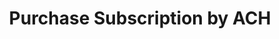 ---
title: Purchase Subscription by ACH
excerpt: Purchase a subscription using ACH
api:
  file: swagger (2).json
  operationId: CreateSubscriptionAch
hidden: false
---